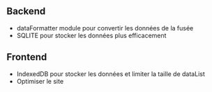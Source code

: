 ## Backend

- dataFormatter module pour convertir les données de la fusée
- SQLITE pour stocker les données plus efficacement

## Frontend

- IndexedDB pour stocker les données et limiter la taille de dataList
- Optimiser le site

